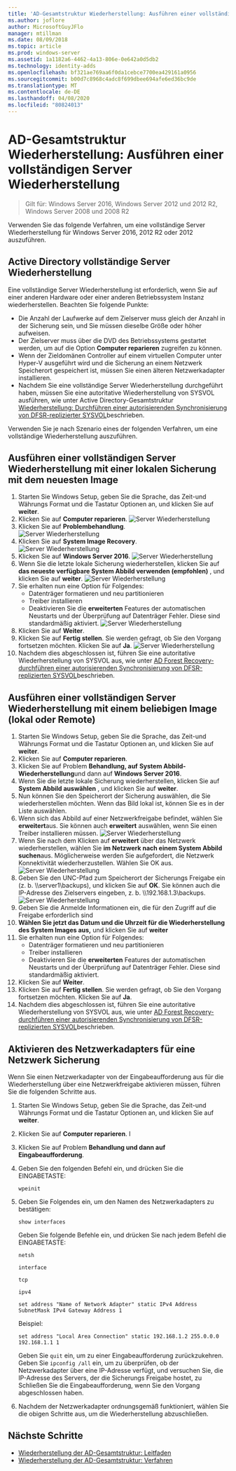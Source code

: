 ```yaml
---
title: 'AD-Gesamtstruktur Wiederherstellung: Ausführen einer vollständigen Server Wiederherstellung'
ms.author: joflore
author: MicrosoftGuyJFlo
manager: mtillman
ms.date: 08/09/2018
ms.topic: article
ms.prod: windows-server
ms.assetid: 1a1182a6-4462-4a13-806e-0e642a0d5db2
ms.technology: identity-adds
ms.openlocfilehash: bf321ae769aa6f0da1cebce7700ea429161a0956
ms.sourcegitcommit: b00d7c8968c4adc8f699dbee694afe6ed36bc9de
ms.translationtype: MT
ms.contentlocale: de-DE
ms.lasthandoff: 04/08/2020
ms.locfileid: "80824013"
---
```

# <a name="ad-forest-recovery---performing-a-full-server-recovery"></a>AD-Gesamtstruktur Wiederherstellung: Ausführen einer vollständigen Server Wiederherstellung 

>Gilt für: Windows Server 2016, Windows Server 2012 und 2012 R2, Windows Server 2008 und 2008 R2

Verwenden Sie das folgende Verfahren, um eine vollständige Server Wiederherstellung für Windows Server 2016, 2012 R2 oder 2012 auszuführen. 

## <a name="active-directory-full-server-recovery"></a>Active Directory vollständige Server Wiederherstellung

Eine vollständige Server Wiederherstellung ist erforderlich, wenn Sie auf einer anderen Hardware oder einer anderen Betriebssystem Instanz wiederherstellen. Beachten Sie folgende Punkte:

- Die Anzahl der Laufwerke auf dem Zielserver muss gleich der Anzahl in der Sicherung sein, und Sie müssen dieselbe Größe oder höher aufweisen.
- Der Zielserver muss über die DVD des Betriebssystems gestartet werden, um auf die Option **Computer reparieren** zugreifen zu können. 
- Wenn der Zieldomänen Controller auf einem virtuellen Computer unter Hyper-V ausgeführt wird und die Sicherung an einem Netzwerk Speicherort gespeichert ist, müssen Sie einen älteren Netzwerkadapter installieren. 
- Nachdem Sie eine vollständige Server Wiederherstellung durchgeführt haben, müssen Sie eine autoritative Wiederherstellung von SYSVOL ausführen, wie unter Active Directory-Gesamtstruktur [Wiederherstellung: Durchführen einer autorisierenden Synchronisierung von DFSR-replizierter SYSVOL](AD-Forest-Recovery-Authoritative-Recovery-SYSVOL.md)beschrieben.

Verwenden Sie je nach Szenario eines der folgenden Verfahren, um eine vollständige Wiederherstellung auszuführen. 
  
## <a name="perform-a-full-server-restore-with-a-local-backup-with-the-latest-image"></a>Ausführen einer vollständigen Server Wiederherstellung mit einer lokalen Sicherung mit dem neuesten Image
  
1. Starten Sie Windows Setup, geben Sie die Sprache, das Zeit-und Währungs Format und die Tastatur Optionen an, und klicken Sie auf **weiter**. 
2. Klicken Sie auf **Computer reparieren**.
   ![Server Wiederherstellung](media/AD-Forest-Recovery-Perform-a-Full-Recovery/restore1.png)
3. Klicken Sie auf **Problembehandlung**.</br>
   ![Server Wiederherstellung](media/AD-Forest-Recovery-Perform-a-Full-Recovery/restore2.png)
4. Klicken Sie auf **System Image Recovery**.</br>
   ![Server Wiederherstellung](media/AD-Forest-Recovery-Perform-a-Full-Recovery/restore3.png)
5. Klicken Sie auf **Windows Server 2016**. 
   ![Server Wiederherstellung](media/AD-Forest-Recovery-Perform-a-Full-Recovery/restore4.png)
6. Wenn Sie die letzte lokale Sicherung wiederherstellen, klicken Sie auf **das neueste verfügbare System Abbild verwenden (empfohlen)** , und klicken Sie auf **weiter**.
   ![Server Wiederherstellung](media/AD-Forest-Recovery-Perform-a-Full-Recovery/restore5.png)
7. Sie erhalten nun eine Option für Folgendes:
   -  Datenträger formatieren und neu partitionieren
   -  Treiber installieren
   -  Deaktivieren Sie die **erweiterten** Features der automatischen Neustarts und der Überprüfung auf Datenträger Fehler. Diese sind standardmäßig aktiviert.
   ![Server Wiederherstellung](media/AD-Forest-Recovery-Perform-a-Full-Recovery/restore6.png)
8. Klicken Sie auf **Weiter**.
9. Klicken Sie auf **Fertig stellen**. Sie werden gefragt, ob Sie den Vorgang fortsetzen möchten. Klicken Sie auf **Ja**. 
   ![Server Wiederherstellung](media/AD-Forest-Recovery-Perform-a-Full-Recovery/restore11.png) 
10. Nachdem dies abgeschlossen ist, führen Sie eine autoritative Wiederherstellung von SYSVOL aus, wie unter [AD Forest Recovery-durchführen einer autorisierenden Synchronisierung von DFSR-replizierten SYSVOL](AD-Forest-Recovery-Authoritative-Recovery-SYSVOL.md)beschrieben.

## <a name="perform-a-full-server-restore-with-any-image-local-or-remote"></a>Ausführen einer vollständigen Server Wiederherstellung mit einem beliebigen Image (lokal oder Remote)

1. Starten Sie Windows Setup, geben Sie die Sprache, das Zeit-und Währungs Format und die Tastatur Optionen an, und klicken Sie auf **weiter**. 
2. Klicken Sie auf **Computer reparieren**.</br>
3. Klicken Sie auf Problem **Behandlung, auf** **System Abbild-Wiederherstellung**und dann auf **Windows Server 2016**. 
4. Wenn Sie die letzte lokale Sicherung wiederherstellen, klicken Sie auf **System Abbild auswählen** , und klicken Sie auf **weiter**.
5. Nun können Sie den Speicherort der Sicherung auswählen, die Sie wiederherstellen möchten. Wenn das Bild lokal ist, können Sie es in der Liste auswählen. 
6. Wenn sich das Abbild auf einer Netzwerkfreigabe befindet, wählen Sie **erweitert**aus. Sie können auch **erweitert** auswählen, wenn Sie einen Treiber installieren müssen.
   ![Server Wiederherstellung](media/AD-Forest-Recovery-Perform-a-Full-Recovery/restore7.png)
7. Wenn Sie nach dem Klicken auf **erweitert** über das Netzwerk wiederherstellen, wählen Sie **im Netzwerk nach einem System Abbild suchen**aus. Möglicherweise werden Sie aufgefordert, die Netzwerk Konnektivität wiederherzustellen. Wählen Sie OK aus. </br>
   ![Server Wiederherstellung](media/AD-Forest-Recovery-Perform-a-Full-Recovery/restore8.png)
8. Geben Sie den UNC-Pfad zum Speicherort der Sicherungs Freigabe ein (z. b. \\\server1\backups), und klicken Sie auf **OK**. Sie können auch die IP-Adresse des Zielservers eingeben, z. b. \\\192.168.1.3\backups. 
   ![Server Wiederherstellung](media/AD-Forest-Recovery-Perform-a-Full-Recovery/restore9.png)
9. Geben Sie die Anmelde Informationen ein, die für den Zugriff auf die Freigabe erforderlich sind 
10. **Wählen Sie jetzt das Datum und die Uhrzeit für die Wiederherstellung des System Images aus,** und klicken Sie auf **weiter**
11. Sie erhalten nun eine Option für Folgendes:
    - Datenträger formatieren und neu partitionieren
    - Treiber installieren
    - Deaktivieren Sie die **erweiterten** Features der automatischen Neustarts und der Überprüfung auf Datenträger Fehler. Diese sind standardmäßig aktiviert.
12. Klicken Sie auf **Weiter**.
13. Klicken Sie auf **Fertig stellen**. Sie werden gefragt, ob Sie den Vorgang fortsetzen möchten. Klicken Sie auf **Ja**.  
14. Nachdem dies abgeschlossen ist, führen Sie eine autoritative Wiederherstellung von SYSVOL aus, wie unter [AD Forest Recovery-durchführen einer autorisierenden Synchronisierung von DFSR-replizierten SYSVOL](AD-Forest-Recovery-Authoritative-Recovery-SYSVOL.md)beschrieben.

## <a name="enabling-the-network-adapter-for-a-network-backup"></a>Aktivieren des Netzwerkadapters für eine Netzwerk Sicherung

Wenn Sie einen Netzwerkadapter von der Eingabeaufforderung aus für die Wiederherstellung über eine Netzwerkfreigabe aktivieren müssen, führen Sie die folgenden Schritte aus.

1. Starten Sie Windows Setup, geben Sie die Sprache, das Zeit-und Währungs Format und die Tastatur Optionen an, und klicken Sie auf **weiter**. 
2. Klicken Sie auf **Computer reparieren**. I
3. Klicken Sie auf Problem **Behandlung und dann auf** **Eingabeaufforderung**. 
4. Geben Sie den folgenden Befehl ein, und drücken Sie die EINGABETASTE:  

   ```  
   wpeinit  
   ```

5. Geben Sie Folgendes ein, um den Namen des Netzwerkadapters zu bestätigen:  

   ```  
   show interfaces  
   ```  

   Geben Sie folgende Befehle ein, und drücken Sie nach jedem Befehl die EINGABETASTE:  

   ```  
   netsh  
   ```  

   ```  
   interface  
   ```  
  
   ```  
   tcp  
   ```  

   ```  
   ipv4  
   ```  
  
   ```  
   set address "Name of Network Adapter" static IPv4 Address SubnetMask IPv4 Gateway Address 1  
   ```  

   Beispiel:  
  
   ```  
   set address "Local Area Connection" static 192.168.1.2 255.0.0.0 192.168.1.1 1  
   ```  

   Geben Sie `quit` ein, um zu einer Eingabeaufforderung zurückzukehren. Geben Sie `ipconfig /all` ein, um zu überprüfen, ob der Netzwerkadapter über eine IP-Adresse verfügt, und versuchen Sie, die IP-Adresse des Servers, der die Sicherungs Freigabe hostet, zu Schließen Sie die Eingabeaufforderung, wenn Sie den Vorgang abgeschlossen haben. 

6. Nachdem der Netzwerkadapter ordnungsgemäß funktioniert, wählen Sie die obigen Schritte aus, um die Wiederherstellung abzuschließen.

## <a name="next-steps"></a>Nächste Schritte

- [Wiederherstellung der AD-Gesamtstruktur: Leitfaden](AD-Forest-Recovery-Guide.md)
- [Wiederherstellung der AD-Gesamtstruktur: Verfahren](AD-Forest-Recovery-Procedures.md)
